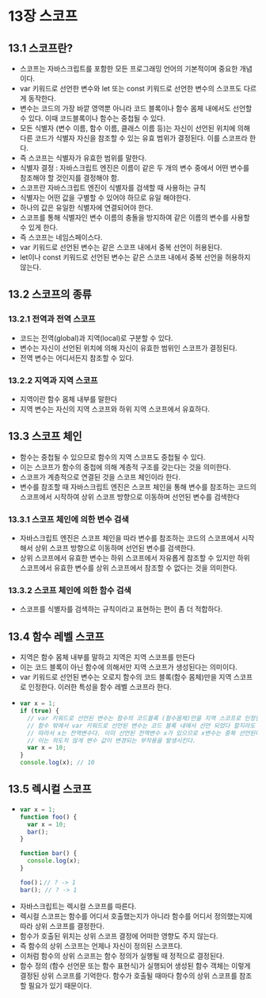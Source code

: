 # 13장 스코프

## 13.1 스코프란?

- 스코프는 자바스크립트를 포함한 모든 프로그래밍 언어의 기본적이며 중요한 개념이다.
- var 키워드로 선언한 변수와 let 또는 const 키워드로 선언한 변수의 스코프도 다르게 동작한다.
- 변수는 코드의 가장 바깥 영역뿐 아니라 코드 블록이나 함수 몸체 내에서도 선언할 수 있다. 이때 코드블록이나 함수는 중첩될 수 있다.
- 모든 식별자 (변수 이름, 함수 이름, 클래스 이름 등)는 자신이 선언된 위치에 의해 다른 코드가 식별자 자신을 참조할 수 있는 유효 범위가 결정된다. 이를 스코프라 한다.
- 즉 스코프는 식별자가 유효한 범위를 말한다.
- 식별자 결정 : 자바스크립트 엔진은 이름이 같은 두 개의 변수 중에서 어떤 변수를 참조해야 할 것인지를 결정해야 함.
- 스코프란 자바스크립트 엔진이 식별자를 검색할 때 사용하는 규칙
- 식별자는 어떤 값을 구별할 수 있어야 하므로 유일 해야한다.
- 하나의 값은 유일한 식별자에 연결되어야 한다.
- 스코프를 통해 식별자인 변수 이름의 충돌을 방지하여 같은 이름의 변수를 사용할 수 있게 한다.
- 즉 스코프는 네임스페이스다.
- var 키워드로 선언된 변수는 같은 스코프 내에서 중복 선언이 허용된다.
- let이나 const 키워드로 선언된 변수는 같은 스코프 내에서 중복 선언을 허용하지 않는다.

## 13.2 스코프의 종류

### 13.2.1 전역과 전역 스코프

- 코드는 전역(global)과 지역(local)로 구분할 수 있다.
- 변수는 자신이 선언된 위치에 의해 자신이 유효한 범위인 스코프가 결정된다.
- 전역 변수는 어디서든지 참조할 수 있다.

### 13.2.2 지역과 지역 스코프

- 지역이란 함수 몸체 내부를 말한다
- 지역 변수는 자신의 지역 스코프와 하위 지역 스코프에서 유효하다.

## 13.3 스코프 체인

- 함수는 중첩될 수 있으므로 함수의 지역 스코프도 중첩될 수 있다.
- 이는 스코프가 함수의 중첩에 의해 계층적 구조를 갖는다는 것을 의미한다.
- 스코프가 계층적으로 연결된 것을 스코프 체인이라 한다.
- 변수를 참조할 때 자바스크립트 엔진은 스코프 체인을 통해 변수를 참조하는 코드의 스코프에서 시작하여 상위 스코프 방향으로 이동하며 선언된 변수를 검색한다

### 13.3.1 스코프 체인에 의한 변수 검색

- 자바스크립트 엔진은 스코프 체인을 따라 변수를 참조하는 코드의 스코프에서 시작해서 상위 스코프 방향으로 이동하며 선언된 변수를 검색한다.
- 상위 스코프에서 유효한 변수는 하위 스코프에서 자유롭게 참조할 수 있지만 하위 스코프에서 유효한 변수를 상위 스코프에서 참조할 수 없다는 것을 의미한다.

### 13.3.2 스코프 체인에 의한 함수 검색

- 스코프를 식별자를 검색하는 규칙이라고 표현하는 편이 좀 더 적합하다.

## 13.4 함수 레벨 스코프

- 지역은 함수 몸체 내부를 말하고 지역은 지역 스코프를 만든다
- 이는 코드 블록이 아닌 함수에 의해서만 지역 스코프가 생성된다는 의미이다.
- var 키워드로 선언된 변수는 오로지 함수의 코드 블록(함수 몸체)만을 지역 스코프로 인정한다. 이러한 특성을 함수 레벨 스코프라 한다.
- ```js
  var x = 1;
  if (true) {
  	// var 키워드로 선언된 변수는 함수의 코드블록 (함수몸체)만을 지역 스코프로 인정한다.
  	// 함수 밖에서 var 키워드로 선언된 변수는 코드 블록 내에서 선언 되었다 할지라도 모두 전역변수다.
  	// 따라서 x는 전역변수다. 이미 선언된 전역변수 x가 있으므로 x변수는 중복 선언된다.
  	// 이는 의도치 않게 변수 값이 변경되는 부작용을 발생시킨다.
  	var x = 10;
  }
  console.log(x); // 10
  ```

## 13.5 렉시컬 스코프

- ```js
  var x = 1;
  function foo() {
  	var x = 10;
  	bar();
  }

  function bar() {
  	console.log(x);
  }

  foo()；// ? -> 1
  bar(); // ? -> 1
  ```
- 자바스크립트는 렉시컬 스코프를 따른다.
- 렉시컬 스코프는 함수를 어디서 호출했는지가 아니라 함수를 어디서 정의했는지에 따라 상위 스코프를 결정한다.
- 함수가 호출된 위치는 상위 스코프 결정에 어떠한 영향도 주지 않는다.
- 즉 함수의 상위 스코프는 언제나 자신이 정의된 스코프다.
- 이처럼 함수의 상위 스코프는 함수 정의가 실행될 때 정적으로 결정된다.
- 함수 정의 (함수 선언문 또는 함수 표현식)가 실행되어 생성된 함수 객체는 이렇게 결정된 상위 스코프를 기억한다. 함수가 호출될 때마다 함수의 상위 스코프를 참조할 필요가 있기 때문이다.
